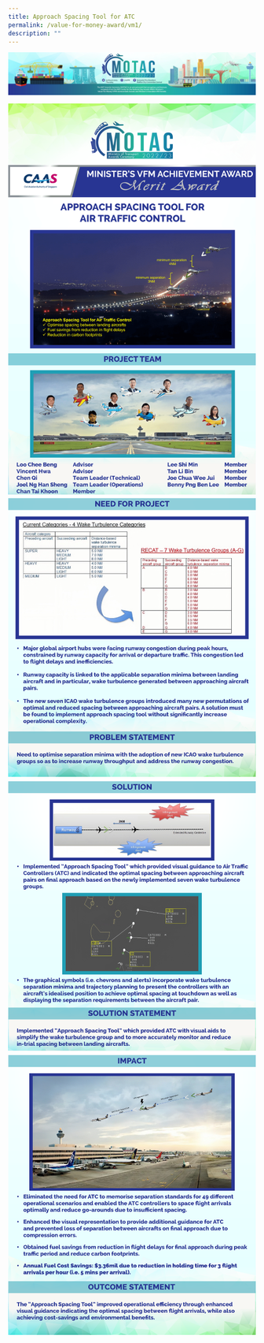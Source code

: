 ```yaml
---
title: Approach Spacing Tool for ATC
permalink: /value-for-money-award/vm1/
description: ""
---
```


![](/images/hero.png)

![](/images/VFM/VM1/Individual%20Award%20Contents%201.png)
![](/images/VFM/VM1/e-Panel_VM1_v01_Individual%20Award%20Contents%202.png)
![](/images/VFM/VM1/e-Panel_VM1_v01_Individual%20Award%20Contents%203.png)
![](/images/VFM/VM1/e-Panel_VM1_v01_Individual%20Award%20Contents%204.png)